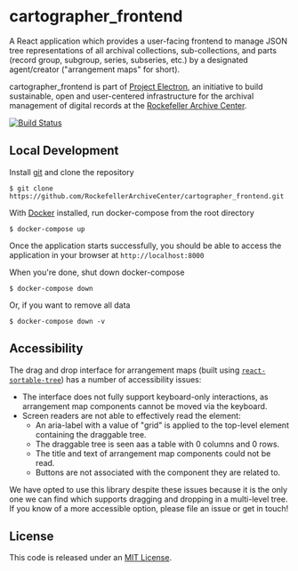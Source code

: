 # cartographer_frontend

A React application which provides a user-facing frontend to manage JSON tree representations of all archival collections, sub-collections, and parts (record group, subgroup, series, subseries, etc.) by a designated agent/creator ("arrangement maps" for short).

cartographer_frontend is part of [Project Electron](https://github.com/RockefellerArchiveCenter/project_electron), an initiative to build sustainable, open and user-centered infrastructure for the archival management of digital records at the [Rockefeller Archive Center](http://rockarch.org/).

[![Build Status](https://travis-ci.org/RockefellerArchiveCenter/cartographer_frontend.svg?branch=base)](https://travis-ci.org/RockefellerArchiveCenter/cartographer_frontend)

## Local Development

Install [git](https://git-scm.com/) and clone the repository

    $ git clone https://github.com/RockefellerArchiveCenter/cartographer_frontend.git

With [Docker](https://store.docker.com/search?type=edition&offering=community) installed, run docker-compose from the root directory

    $ docker-compose up

Once the application starts successfully, you should be able to access the application in your browser at `http://localhost:8000`

When you're done, shut down docker-compose

    $ docker-compose down

Or, if you want to remove all data

    $ docker-compose down -v


## Accessibility

The drag and drop interface for arrangement maps (built using [`react-sortable-tree`](https://github.com/frontend-collective/react-sortable-tree)) has a number of accessibility issues:
- The interface does not fully support keyboard-only interactions, as arrangement map components cannot be moved via the keyboard.
- Screen readers are not able to effectively read the element:
  - An aria-label with a value of "grid" is applied to the top-level element containing the draggable tree.
  - The draggable tree is seen aas a table with 0 columns and 0 rows.
  - The title and text of arrangement map components could not be read.
  - Buttons are not associated with the component they are related to.

We have opted to use this library despite these issues because it is the only one we can find which supports dragging and dropping in a multi-level tree. If you know of a more accessible option, please file an issue or get in touch!


## License

This code is released under an [MIT License](LICENSE).
